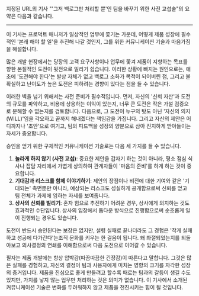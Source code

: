지정된 URL의 기사 "'그저 백로그만 처리할 뿐'인 팀을 바꾸기 위한 사전 교섭술"의 요약은 다음과 같습니다.

---

이 기사는 프로덕트 매니저가 일상적인 업무에 쫓기는 가운데, 어떻게 제품 성장에 필수적인 '본래 해야 할 일'을 추진해 나갈 것인지, 그를 위한 커뮤니케이션 기술과 마음가짐을 해설합니다.

많은 개발 현장에서는 당장의 고객 요구사항이나 업무에 쫓겨 제품이 지향하는 목표를 향한 본질적인 도전이 뒷전으로 밀리기 쉽습니다. 이러한 상황에 빠지는 원인으로는, 애초에 '도전해야 한다'는 발상 자체가 없고 백로그 소화가 목적이 되어버린 점, 그리고 불확실하고 난이도가 높은 도전은 피하려는 경향이 있다는 점을 들 수 있습니다.

이러한 벽을 넘기 위해서는 사전 준비가 필수적입니다. 먼저, 자신의 '신뢰 자산'과 도전의 규모를 파악하고, 비용에 상응하는 이익이 있는지, 너무 큰 도전은 작은 가설 검증으로 분해할 수 없는지를 검토합니다. 다음으로, 그 도전이 누구의 탓도 아닌 '자신의 의지(WILL)'임을 각오하고 끝까지 해내겠다는 책임감을 가집니다. 그리고 자신의 제안은 어디까지나 '초안'으로 여기고, 팀의 피드백을 성장의 양분으로 삼아 진지하게 받아들이는 자세가 중요합니다.

승인을 얻기 위한 구체적인 커뮤니케이션 기술로는 다음 세 가지를 들 수 있습니다.

1.  **놀라게 하지 않기 (사전 교섭)**: 중요한 제안을 갑자기 하는 것이 아니라, 평소 점심 식사나 잡담 자리에서 가볍게 상의하여 관계자들이 '마음의 준비'를 하게 하는 것이 중요합니다.
2.  **기대감과 리스크를 함께 이야기하기**: 제안의 장점이나 비전에 대한 기여와 같은 '기대되는' 측면뿐만 아니라, 예상되는 리스크도 성실하게 공개함으로써 신뢰를 얻고 팀 전체가 과제에 임하는 자세를 보여줍니다.
3.  **상사의 신뢰를 빌리기**: 혼자 힘으로 추진하기 어려운 경우, 상사에게 의지하는 것도 효과적인 수단입니다. 상사의 입장에서 톱다운 방식으로 진행함으로써 순조롭게 일이 진행되는 경우도 있습니다.

도전이 반드시 승인된다는 보장은 없지만, 설령 실패로 끝나더라도 그 경험은 '작게 실패하고 성공에 다가간다'는조직 문화를 키우는 한 걸음이 됩니다. 왜 좌절되었는지를 되돌아보고 의사결정의 연쇄를 이해함으로써 다음 도전으로 이어갈 수 있습니다.

필자는 제품 개발에는 항상 압박감(따끔따끔한 긴장감)이 따른다고 말합니다. 그것은 많은 실패를 경험하고, 자신의 결정이 팀과 사용자에게 미치는 영향의 크기를 자각한 성장의 증거입니다. 제품을 진심으로 좋게 만들려고 할수록 때로는 팀과의 갈등이 생길 수도 있지만, 가치를 낳지 않는 업무만 처리하는 것은 의미가 없습니다. 이 기사에서 소개된 커뮤니케이션 기술은 변화를 두려워하지 않고 제품을 전진시키는 힘이 될 것입니다.